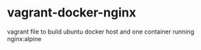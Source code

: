 # vagrant-docker-nginx
vagrant file to build ubuntu docker host and one container running nginx:alpine
